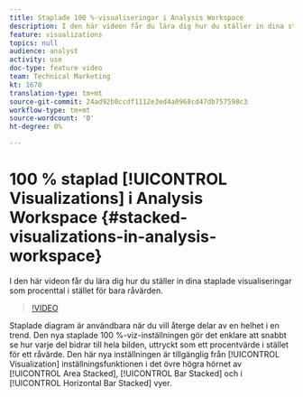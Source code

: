 ```yaml
---
title: Staplade 100 %-visualiseringar i Analysis Workspace
description: I den här videon får du lära dig hur du ställer in dina staplade visualiseringar som procenttal i stället för bara råvärden.
feature: visualizations
topics: null
audience: analyst
activity: use
doc-type: feature video
team: Technical Marketing
kt: 1670
translation-type: tm+mt
source-git-commit: 24ad92b0ccdf1112e3ed4a0968cd47db757598c3
workflow-type: tm+mt
source-wordcount: '0'
ht-degree: 0%

---
```



# 100 % staplad [!UICONTROL Visualizations] i Analysis Workspace {#stacked-visualizations-in-analysis-workspace}

I den här videon får du lära dig hur du ställer in dina staplade visualiseringar som procenttal i stället för bara råvärden.

>[!VIDEO](https://video.tv.adobe.com/v/23131/?quality=12)

Staplade diagram är användbara när du vill återge delar av en helhet i en trend. Den nya staplade 100 %-viz-inställningen gör det enklare att snabbt se hur varje del bidrar till hela bilden, uttryckt som ett procentvärde i stället för ett råvärde. Den här nya inställningen är tillgänglig från [!UICONTROL Visualization] inställningsfunktionen i det övre högra hörnet av [!UICONTROL Area Stacked], [!UICONTROL Bar Stacked] och i [!UICONTROL Horizontal Bar Stacked] vyer.
